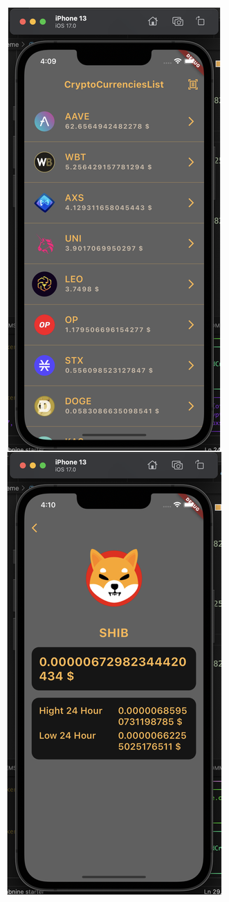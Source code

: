 <p align="center">
  <img src="/images_md/first.png" alt="first_screen">
  <img src="/images_md/second.png" alt="second_screen">
</p>




